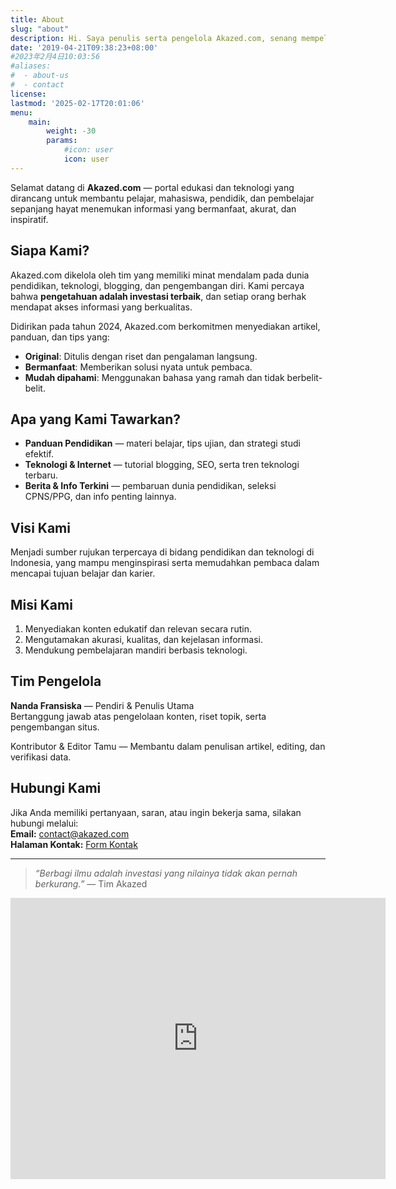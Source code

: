 ```yaml
---
title: About
slug: "about"
description: Hi. Saya penulis serta pengelola Akazed.com, senang mempelajari hal-hal baru di dunia blogging, saat ini Saya juga menjadi seorang pendidik.
date: '2019-04-21T09:38:23+08:00'
#2023年2月4日10:03:56
#aliases:
#  - about-us
#  - contact
license: 
lastmod: '2025-02-17T20:01:06'
menu:
    main: 
        weight: -30
        params:
            #icon: user
            icon: user
---
```


Selamat datang di **Akazed.com** — portal edukasi dan teknologi yang dirancang untuk membantu pelajar, mahasiswa, pendidik, dan pembelajar sepanjang hayat menemukan informasi yang bermanfaat, akurat, dan inspiratif.

## Siapa Kami?
Akazed.com dikelola oleh tim yang memiliki minat mendalam pada dunia pendidikan, teknologi, blogging, dan pengembangan diri. Kami percaya bahwa **pengetahuan adalah investasi terbaik**, dan setiap orang berhak mendapat akses informasi yang berkualitas.

Didirikan pada tahun 2024, Akazed.com berkomitmen menyediakan artikel, panduan, dan tips yang:
- **Original**: Ditulis dengan riset dan pengalaman langsung.
- **Bermanfaat**: Memberikan solusi nyata untuk pembaca.
- **Mudah dipahami**: Menggunakan bahasa yang ramah dan tidak berbelit-belit.

## Apa yang Kami Tawarkan?
- **Panduan Pendidikan** — materi belajar, tips ujian, dan strategi studi efektif.  
- **Teknologi & Internet** — tutorial blogging, SEO, serta tren teknologi terbaru.  
- **Berita & Info Terkini** — pembaruan dunia pendidikan, seleksi CPNS/PPG, dan info penting lainnya.  

## Visi Kami
Menjadi sumber rujukan terpercaya di bidang pendidikan dan teknologi di Indonesia, yang mampu menginspirasi serta memudahkan pembaca dalam mencapai tujuan belajar dan karier.

## Misi Kami
1. Menyediakan konten edukatif dan relevan secara rutin.  
2. Mengutamakan akurasi, kualitas, dan kejelasan informasi.  
3. Mendukung pembelajaran mandiri berbasis teknologi.

## Tim Pengelola
**Nanda Fransiska** — Pendiri & Penulis Utama  
Bertanggung jawab atas pengelolaan konten, riset topik, serta pengembangan situs.  

Kontributor & Editor Tamu — Membantu dalam penulisan artikel, editing, dan verifikasi data.

## Hubungi Kami
Jika Anda memiliki pertanyaan, saran, atau ingin bekerja sama, silakan hubungi melalui:  
**Email:** contact@akazed.com  
**Halaman Kontak:** [Form Kontak](https://akazed.com/contact/)

---

> _“Berbagi ilmu adalah investasi yang nilainya tidak akan pernah berkurang.”_ — Tim Akazed

<iframe src="https://www.google.com/maps/embed?pb=!1m18!1m12!1m3!1d4084066.7762554684!2d100.24492!3d-1.556351!2m3!1f0!2f0!3f0!3m2!1i1024!2i768!4f13.1!3m3!1m2!1s0x834f3721852df327%3A0x51b15a313df83f02!2sAkazed!5e0!3m2!1sen!2sid!4v1754982987595!5m2!1sen!2sid" width="600" height="450" style="border:0;" allowfullscreen="" loading="lazy" referrerpolicy="no-referrer-when-downgrade"></iframe>
